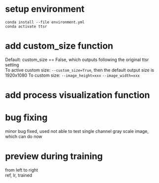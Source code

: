 # setup environment
`conda install --file environment.yml`  
`conda activate ttsr`

# add custom_size function
Default: custom_size == False, which outputs following the original ttsr setting    
To active custom size: `--custom_size=True`, then the default output size is 1920x1080
To custom size: `--image_height=xxx`
                `--image_width=xxx`

# add process visualization function

# bug fixing
minor bug fixed, used not able to test single channel gray scale image, which can do now

# preview during training
from left to right  
ref, lr, trained